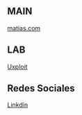 ## MAIN

[matias.com](https://mmolina-uxploit.com)

## LAB

[Uxploit](https://www.youtube.com/channel/UC1TVoQFtALsytT18xZVKtzw)

## Redes Sociales

[Linkdin](https://www.linkedin.com/in/mmolina-uxploit)  
